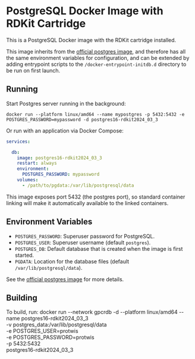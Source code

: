 # PostgreSQL Docker Image with RDKit Cartridge

This is a PostgreSQL Docker image with the RDKit cartridge installed.

This image inherits from the [official postgres image](https://hub.docker.com/_/postgres/), and therefore has all the same environment variables for configuration, and can be extended by adding entrypoint scripts to the `/docker-entrypoint-initdb.d` directory to be run on first launch.

## Running

Start Postgres server running in the background:

    docker run --platform linux/amd64 --name mypostgres -p 5432:5432 -e POSTGRES_PASSWORD=mypassword -d postgres16-rdkit2024_03_3

Or run with an application via Docker Compose:

```yaml
services:

  db:
    image: postgres16-rdkit2024_03_3
    restart: always
    environment:
      POSTGRES_PASSWORD: mypassword
    volumes:
      - /path/to/pgdata:/var/lib/postgresql/data

```

This image exposes port 5432 (the postgres port), so standard container linking will make it automatically available to the linked containers.

## Environment Variables

- `POSTGRES_PASSWORD`: Superuser password for PostgreSQL.
- `POSTGRES_USER`: Superuser username (default `postgres`).
- `POSTGRES_DB`: Default database that is created when the image is first started.
- `PGDATA`: Location for the database files (default `/var/lib/postgresql/data`).

See the [official postgres image](https://hub.docker.com/_/postgres/) for more details.

## Building
To build, run:
  docker run --network gpcrdb -d --platform linux/amd64 --name postgres16-rdkit2024_03_3 \
  -v postgres_data:/var/lib/postgresql/data \
  -e POSTGRES_USER=protwis \
  -e POSTGRES_PASSWORD=protwis \
  -p 5432:5432 \
  postgres16-rdkit2024_03_3
